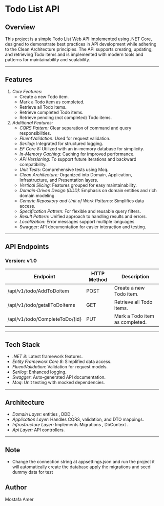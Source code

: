 # Todo List API

## Overview

This project is a simple Todo List Web API implemented using .NET Core, designed to demonstrate best practices in API development while adhering to the Clean Architecture principles. The API supports creating, updating, and retrieving Todo items and is implemented with modern tools and patterns for maintainability and scalability.

---

## Features

1. _Core Features:_
   - Create a new Todo item.
   - Mark a Todo item as completed.
   - Retrieve all Todo items.
   - Retrieve completed Todo items.
   - Retrieve pending (not completed) Todo items.
2. _Additional Features:_
   - _CQRS Pattern:_ Clear separation of command and query responsibilities.
   - _FluentValidation:_ Used for request validation.
   - _Serilog:_ Integrated for structured logging.
   - _EF Core 8:_ Utilized with an in-memory database for simplicity.
   - _In-Memory Caching:_ Caching for improved performance.
   - _API Versioning:_ To support future iterations and backward compatibility.
   - _Unit Tests:_ Comprehensive tests using Moq.
   - _Clean Architecture:_ Organized into Domain, Application, Infrastructure, and Presentation layers.
   - _Vertical Slicing:_ Features grouped for easy maintainability.
   - _Domain-Driven Design (DDD):_ Emphasis on domain entities and rich domain modeling.
   - _Generic Repository and Unit of Work Patterns:_ Simplifies data access.
   - _Specification Pattern:_ For flexible and reusable query filters.
   - _Result Pattern:_ Unified approach to handling results and errors.
   - _Localization:_ Error messages support multiple languages.
   - Swagger: API documentation for easier interaction and testing.

---

## API Endpoints

### Version: v1.0

| Endpoint                       | HTTP Method | Description                    |
| ------------------------------ | ----------- | ------------------------------ |
| /api/v1/todo/AddToDoitem       | POST        | Create a new Todo item.        |
| /api/v1/todo/getallToDoItems   | GET         | Retrieve all Todo items.       |
| /api/v1/todo/CompleteToDo/{id} | PUT         | Mark a Todo item as completed. |

---

## Tech Stack

- _.NET 8_: Latest framework features.
- _Entity Framework Core 8_: Simplified data access.
- _FluentValidation_: Validation for request models.
- _Serilog_: Enhanced logging.
- _Swagger_: Auto-generated API documentation.
- _Moq_: Unit testing with mocked dependencies.

---

## Architecture

- _Domain Layer:_ entities , DDD .
- _Application Layer:_ Handles CQRS, validation, and DTO mappings.
- _Infrastructure Layer:_ Implements Migrations , DbContext .
- _Api Layer:_ API controllers.

---

## Note

- Change the connection string at appsettings.json and run the project it will automatically create the database apply the migrations and seed dummy data for test

## Author

Mostafa Amer
